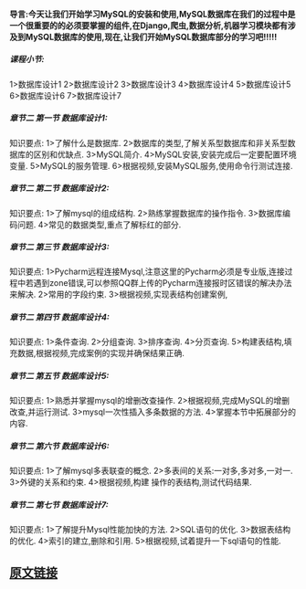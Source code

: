 ﻿#### 导言:今天让我们开始学习MySQL的安装和使用,MySQL数据库在我们的过程中是一个很重要的的必须要掌握的组件,在Django,爬虫,数据分析,机器学习模块都有涉及到MySQL数据库的使用,现在,让我们开始MySQL数据库部分的学习吧!!!!!
##### 课程小节:  
1>数据库设计1
2>数据库设计2
3>数据库设计3
4>数据库设计4
5>数据库设计5
6>数据库设计6
7>数据库设计7
##### 章节二  第一节 数据库设计1:
   知识要点:
        1>了解什么是数据库.
        2>数据库的类型,了解关系型数据库和非关系型数据库的区别和优缺点.
        3>MySQL简介.
        4>MySQL安装,安装完成后一定要配置环境变量.
        5>MySQL的服务管理.
        6>根据视频,安装MySQL服务,使用命令行测试连接.
##### 章节二  第二节 数据库设计2:
   知识要点:
        1>了解mysql的组成结构.
        2>熟练掌握数据库的操作指令.
        3>数据库编码问题.
        4>常见的数据类型,重点了解标红的部分.
##### 章节二  第三节 数据库设计3:
   知识要点:
        1>Pycharm远程连接Mysql,注意这里的Pycharm必须是专业版,连接过程中若遇到zone错误,可以参照QQ群上传的Pycharm连接报时区错误的解决办法来解决.
        2>常用的字段约束.
        3>根据视频,实现表结构创建案例,
##### 章节二  第四节 数据库设计4:
   知识要点:
        1>条件查询.
        2>分组查询.
        3>排序查询.
        4>分页查询.
        5>构建表结构,填充数据,根据视频,完成案例的实现并确保结果正确.
##### 章节二  第五节 数据库设计5:
   知识要点:
        1>熟悉并掌握mysql的增删改查操作.
        2>根据视频,完成MySQL的增删改查,并运行测试.
        3>mysql一次性插入多条数据的方法.
        4>掌握本节中拓展部分的内容.
##### 章节二  第六节 数据库设计6:
   知识要点:
        1>了解mysql多表联查的概念.
        2>多表间的关系:一对多,多对多,一对一.
        3>外键的关系和约束.
        4>根据视频,构建 操作的表结构,测试代码结果.
##### 章节二  第七节 数据库设计7:
   知识要点:
        1>了解提升Mysql性能加快的方法.
        2>SQL语句的优化.
        3>数据表结构的优化.
        4>索引的建立,删除和引用.
        5>根据视频,试着提升一下sql语句的性能.

## [原文链接](https://note.youdao.com/ynoteshare1/index.html?id=791f163de8a7f1c17867fb620d36b717&type=note)

